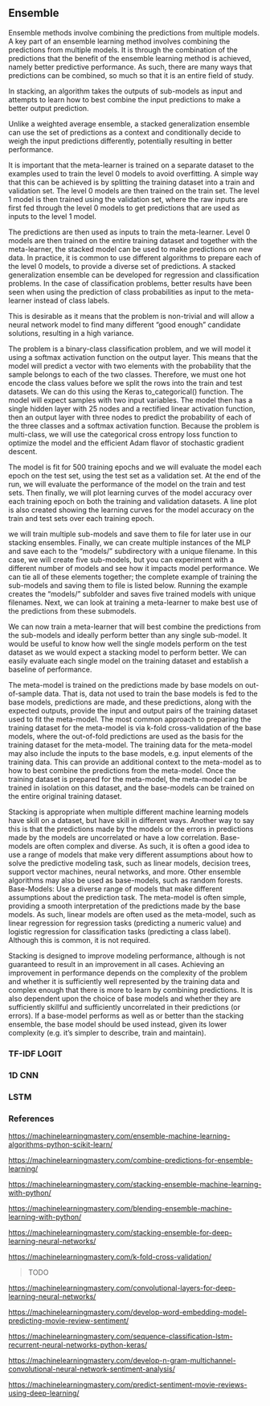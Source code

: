 ## Ensemble

Ensemble methods involve combining the predictions from multiple models. A key part of an ensemble learning method involves combining the predictions from multiple models. It is through the combination of the predictions that the benefit of the ensemble learning method is achieved, namely better predictive performance. As such, there are many ways that predictions can be combined, so much so that it is an entire field of study.

In stacking, an algorithm takes the outputs of sub-models as input and attempts to learn how to best combine the input predictions to make a better output prediction.

Unlike a weighted average ensemble, a stacked generalization ensemble can use the set of predictions as a context and conditionally decide to weigh the input predictions differently, potentially resulting in better performance.

It is important that the meta-learner is trained on a separate dataset to the examples used to train the level 0 models to avoid overfitting. A simple way that this can be achieved is by splitting the training dataset into a train and validation set. The level 0 models are then trained on the train set. The level 1 model is then trained using the validation set, where the raw inputs are first fed through the level 0 models to get predictions that are used as inputs to the level 1 model.

The predictions are then used as inputs to train the meta-learner. Level 0 models are then trained on the entire training dataset and together with the meta-learner, the stacked model can be used to make predictions on new data. In practice, it is common to use different algorithms to prepare each of the level 0 models, to provide a diverse set of predictions. A stacked generalization ensemble can be developed for regression and classification problems. In the case of classification problems, better results have been seen when using the prediction of class probabilities as input to the meta-learner instead of class labels.

This is desirable as it means that the problem is non-trivial and will allow a neural network model to find many different “good enough” candidate solutions, resulting in a high variance.

The problem is a binary-class classification problem, and we will model it using a softmax activation function on the output layer. This means that the model will predict a vector with two elements with the probability that the sample belongs to each of the two classes. Therefore, we must one hot encode the class values before we split the rows into the train and test datasets. We can do this using the Keras to_categorical() function. The model will expect samples with two input variables. The model then has a single hidden layer with 25 nodes and a rectified linear activation function, then an output layer with three nodes to predict the probability of each of the three classes and a softmax activation function. Because the problem is multi-class, we will use the categorical cross entropy loss function to optimize the model and the efficient Adam flavor of stochastic gradient descent.

The model is fit for 500 training epochs and we will evaluate the model each epoch on the test set, using the test set as a validation set. At the end of the run, we will evaluate the performance of the model on the train and test sets. Then finally, we will plot learning curves of the model accuracy over each training epoch on both the training and validation datasets. A line plot is also created showing the learning curves for the model accuracy on the train and test sets over each training epoch.

we will train multiple sub-models and save them to file for later use in our stacking ensembles. Finally, we can create multiple instances of the MLP and save each to the “models/” subdirectory with a unique filename. In this case, we will create five sub-models, but you can experiment with a different number of models and see how it impacts model performance. We can tie all of these elements together; the complete example of training the sub-models and saving them to file is listed below. Running the example creates the “models/” subfolder and saves five trained models with unique filenames. Next, we can look at training a meta-learner to make best use of the predictions from these submodels.

We can now train a meta-learner that will best combine the predictions from the sub-models and ideally perform better than any single sub-model. It would be useful to know how well the single models perform on the test dataset as we would expect a stacking model to perform better. We can easily evaluate each single model on the training dataset and establish a baseline of performance.

The meta-model is trained on the predictions made by base models on out-of-sample data. That is, data not used to train the base models is fed to the base models, predictions are made, and these predictions, along with the expected outputs, provide the input and output pairs of the training dataset used to fit the meta-model. The most common approach to preparing the training dataset for the meta-model is via k-fold cross-validation of the base models, where the out-of-fold predictions are used as the basis for the training dataset for the meta-model. The training data for the meta-model may also include the inputs to the base models, e.g. input elements of the training data. This can provide an additional context to the meta-model as to how to best combine the predictions from the meta-model. Once the training dataset is prepared for the meta-model, the meta-model can be trained in isolation on this dataset, and the base-models can be trained on the entire original training dataset.

Stacking is appropriate when multiple different machine learning models have skill on a dataset, but have skill in different ways. Another way to say this is that the predictions made by the models or the errors in predictions made by the models are uncorrelated or have a low correlation. Base-models are often complex and diverse. As such, it is often a good idea to use a range of models that make very different assumptions about how to solve the predictive modeling task, such as linear models, decision trees, support vector machines, neural networks, and more. Other ensemble algorithms may also be used as base-models, such as random forests. Base-Models: Use a diverse range of models that make different assumptions about the prediction task. The meta-model is often simple, providing a smooth interpretation of the predictions made by the base models. As such, linear models are often used as the meta-model, such as linear regression for regression tasks (predicting a numeric value) and logistic regression for classification tasks (predicting a class label). Although this is common, it is not required.

Stacking is designed to improve modeling performance, although is not guaranteed to result in an improvement in all cases. Achieving an improvement in performance depends on the complexity of the problem and whether it is sufficiently well represented by the training data and complex enough that there is more to learn by combining predictions. It is also dependent upon the choice of base models and whether they are sufficiently skillful and sufficiently uncorrelated in their predictions (or errors). If a base-model performs as well as or better than the stacking ensemble, the base model should be used instead, given its lower complexity (e.g. it’s simpler to describe, train and maintain).

### TF-IDF LOGIT ###





### 1D CNN ###





### LSTM ###





### References

https://machinelearningmastery.com/ensemble-machine-learning-algorithms-python-scikit-learn/

https://machinelearningmastery.com/combine-predictions-for-ensemble-learning/

https://machinelearningmastery.com/stacking-ensemble-machine-learning-with-python/

https://machinelearningmastery.com/blending-ensemble-machine-learning-with-python/

https://machinelearningmastery.com/stacking-ensemble-for-deep-learning-neural-networks/

https://machinelearningmastery.com/k-fold-cross-validation/


> TODO

https://machinelearningmastery.com/convolutional-layers-for-deep-learning-neural-networks/

https://machinelearningmastery.com/develop-word-embedding-model-predicting-movie-review-sentiment/

https://machinelearningmastery.com/sequence-classification-lstm-recurrent-neural-networks-python-keras/

https://machinelearningmastery.com/develop-n-gram-multichannel-convolutional-neural-network-sentiment-analysis/

https://machinelearningmastery.com/predict-sentiment-movie-reviews-using-deep-learning/